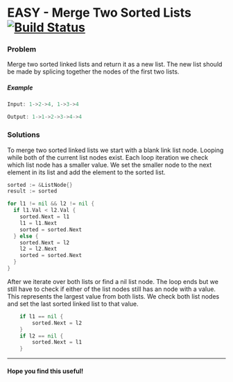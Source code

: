 # EASY - Merge Two Sorted Lists [![Build Status](https://api.travis-ci.org/arian-amador/GoLeetCode.svg)](https://travis-ci.org/arian-amador/GoLeetCode)

### Problem

Merge two sorted linked lists and return it as a new list. The new list should be made by splicing together the nodes of the first two lists.

##### Example

```Go
Input: 1->2->4, 1->3->4

Output: 1->1->2->3->4->4
```

### Solutions

To merge two sorted linked lists we start with a blank link list node. Looping while both of the current list nodes exist. Each loop iteration we check which list node has a smaller value. We set the smaller node to the next element in its list and add the element to the sorted list.

```Go
sorted := &ListNode{}
result := sorted

for l1 != nil && l2 != nil {
  if l1.Val < l2.Val {
    sorted.Next = l1
    l1 = l1.Next
    sorted = sorted.Next
  } else {
    sorted.Next = l2
    l2 = l2.Next
    sorted = sorted.Next
  }
}
```

After we iterate over both lists or find a nil list node. The loop ends but we still have to check if either of the list nodes still has an node with a value. This represents the largest value from both lists. We check both list nodes and set the last sorted linked list to that value.

```Go
	if l1 == nil {
		sorted.Next = l2
	}
	if l2 == nil {
		sorted.Next = l1
	}
```

---

#### Hope you find this useful!
